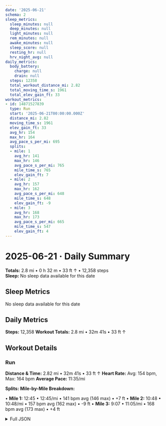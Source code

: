 ```yaml
---
date: '2025-06-21'
schema: 2
sleep_metrics:
  sleep_minutes: null
  deep_minutes: null
  light_minutes: null
  rem_minutes: null
  awake_minutes: null
  sleep_score: null
  resting_hr: null
  hrv_night_avg: null
daily_metrics:
  body_battery:
    charge: null
    drain: null
  steps: 12358
  total_workout_distance_mi: 2.82
  total_moving_time_s: 1961
  total_elev_gain_ft: 33
workout_metrics:
- id: 14871527839
  type: Run
  start: '2025-06-21T00:00:00.000Z'
  distance_mi: 2.82
  moving_time_s: 1961
  elev_gain_ft: 33
  avg_hr: 154
  max_hr: 164
  avg_pace_s_per_mi: 695
  splits:
  - mile: 1
    avg_hr: 141
    max_hr: 146
    avg_pace_s_per_mi: 765
    mile_time_s: 765
    elev_gain_ft: 7
  - mile: 2
    avg_hr: 157
    max_hr: 162
    avg_pace_s_per_mi: 648
    mile_time_s: 648
    elev_gain_ft: -9
  - mile: 3
    avg_hr: 168
    max_hr: 173
    avg_pace_s_per_mi: 665
    mile_time_s: 547
    elev_gain_ft: 4
---
```

# 2025-06-21 · Daily Summary
**Totals:** 2.8 mi • 0 h 32 m • 33 ft ↑ • 12,358 steps  
**Sleep:** No sleep data available for this date

## Sleep Metrics
No sleep data available for this date

## Daily Metrics
**Steps:** 12,358
**Workout Totals:** 2.8 mi • 32m 41s • 33 ft ↑

## Workout Details
### Run
**Distance & Time:** 2.82 mi • 32m 41s • 33 ft ↑
**Heart Rate:** Avg: 154 bpm, Max: 164 bpm
**Average Pace:** 11:35/mi

**Splits:**
**Mile-by-Mile Breakdown:**

• **Mile 1:** 12:45 • 12:45/mi • 141 bpm avg (146 max) • +7 ft
• **Mile 2:** 10:48 • 10:48/mi • 157 bpm avg (162 max) • -9 ft
• **Mile 3:** 9:07 • 11:05/mi • 168 bpm avg (173 max) • +4 ft


<details>
<summary>Full JSON</summary>

```json
{
  "date": "2025-06-21",
  "schema": 2,
  "sleep_metrics": {
    "sleep_minutes": null,
    "deep_minutes": null,
    "light_minutes": null,
    "rem_minutes": null,
    "awake_minutes": null,
    "sleep_score": null,
    "resting_hr": null,
    "hrv_night_avg": null
  },
  "daily_metrics": {
    "body_battery": {
      "charge": null,
      "drain": null
    },
    "steps": 12358,
    "total_workout_distance_mi": 2.82,
    "total_moving_time_s": 1961,
    "total_elev_gain_ft": 33
  },
  "workout_metrics": [
    {
      "id": 14871527839,
      "type": "Run",
      "start": "2025-06-21T00:00:00.000Z",
      "distance_mi": 2.82,
      "moving_time_s": 1961,
      "elev_gain_ft": 33,
      "avg_hr": 154,
      "max_hr": 164,
      "avg_pace_s_per_mi": 695,
      "splits": [
        {
          "mile": 1,
          "avg_hr": 141,
          "max_hr": 146,
          "avg_pace_s_per_mi": 765,
          "mile_time_s": 765,
          "elev_gain_ft": 7
        },
        {
          "mile": 2,
          "avg_hr": 157,
          "max_hr": 162,
          "avg_pace_s_per_mi": 648,
          "mile_time_s": 648,
          "elev_gain_ft": -9
        },
        {
          "mile": 3,
          "avg_hr": 168,
          "max_hr": 173,
          "avg_pace_s_per_mi": 665,
          "mile_time_s": 547,
          "elev_gain_ft": 4
        }
      ]
    }
  ]
}
```
</details>
